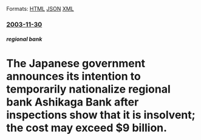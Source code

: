 
Formats: [HTML](/news/2003/11/30/the-japanese-government-announces-its-intention-to-temporarily-nationalize-regional-bank-ashikaga-bank-after-inspections-show-that-it-is-in.html)  [JSON](/news/2003/11/30/the-japanese-government-announces-its-intention-to-temporarily-nationalize-regional-bank-ashikaga-bank-after-inspections-show-that-it-is-in.json)  [XML](/news/2003/11/30/the-japanese-government-announces-its-intention-to-temporarily-nationalize-regional-bank-ashikaga-bank-after-inspections-show-that-it-is-in.xml)  

### [2003-11-30](/news/2003/11/30/index.md)

##### regional bank
#  The Japanese government announces its intention to temporarily nationalize regional bank Ashikaga Bank after inspections show that it is insolvent; the cost may exceed $9 billion.




